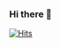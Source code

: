 ### Hi there 👋

[![Hits](https://u8views.com/api/v1/github/profiles/8538686/views/day-week-month-total-count.svg)](https://u8views.com/github/JILeXanDR)

<!--
**JILeXanDR/JILeXanDR** is a ✨ _special_ ✨ repository because its `README.md` (this file) appears on your GitHub profile.

Here are some ideas to get you started:

- 🔭 I’m currently working on ...
- 🌱 I’m currently learning ...
- 👯 I’m looking to collaborate on ...
- 🤔 I’m looking for help with ...
- 💬 Ask me about ...
- 📫 How to reach me: ...
- 😄 Pronouns: ...
- ⚡ Fun fact: ...
-->
